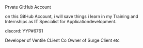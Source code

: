 Prvate GitHub Account

on this GitHub Account, i will save things i learn in my Training and Internships as IT Specialist for Applicationdevelopment. 



discord: YYP#6761

Developer of Ventile CLient
Co Owner of Surge Client
 etc
